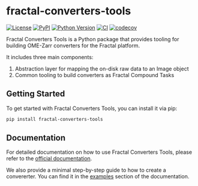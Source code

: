 # fractal-converters-tools

[![License](https://img.shields.io/pypi/l/fractal-converters-tools.svg?color=green)](https://github.com/fractal-analytics-platform/fractal-converters-tools/raw/main/LICENSE)
[![PyPI](https://img.shields.io/pypi/v/fractal-converters-tools.svg?color=green)](https://pypi.org/project/fractal-converters-tools)
[![Python Version](https://img.shields.io/pypi/pyversions/fractal-converters-tools.svg?color=green)](https://python.org)
[![CI](https://github.com/fractal-analytics-platform/fractal-converters-tools/actions/workflows/ci.yml/badge.svg)](https://github.com/fractal-analytics-platform/fractal-converters-tools/actions/workflows/ci.yml)
[![codecov](https://codecov.io/gh/fractal-analytics-platform/fractal-converters-tools/branch/main/graph/badge.svg)](https://codecov.io/gh/fractal-analytics-platform/fractal-converters-tools)

Fractal Converters Tools is a Python package that provides tooling for building OME-Zarr converters for the Fractal platform.

It includes three main components:

1. Abstraction layer for mapping the on-disk raw data to an Image object
2. Common tooling to build converters as Fractal Compound Tasks

## Getting Started

To get started with Fractal Converters Tools, you can install it via pip:

```bash
pip install fractal-converters-tools
```

## Documentation

For detailed documentation on how to use Fractal Converters Tools, please refer to the [official documentation](https://fractal-analytics-platform.github.io/fractal-converters-tools/).

We also provide a minimal step-by-step guide to how to create a convererter. You can find it in the [examples](https://fractal-analytics-platform.github.io/fractal-converters-tools/examples/) section of the documentation.
